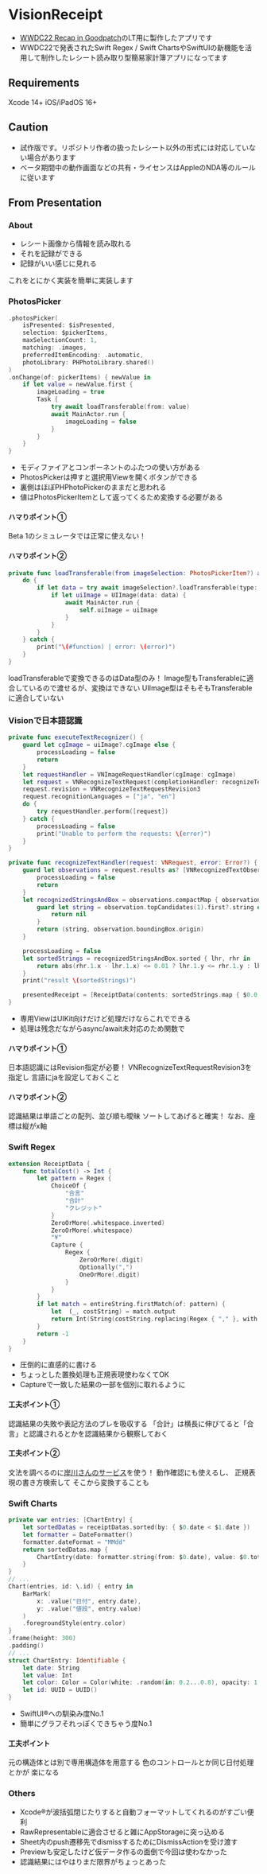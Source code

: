 # VisionReceipt

- [WWDC22 Recap in Goodpatch](https://goodpatch.connpass.com/event/251756/)のLT用に製作したアプリです
- WWDC22で発表されたSwift Regex / Swift ChartsやSwiftUIの新機能を活用して制作したレシート読み取り型簡易家計簿アプリになってます

## Requirements

Xcode 14+
iOS/iPadOS 16+

## Caution

- 試作版です。リポジトリ作者の扱ったレシート以外の形式には対応していない場合があります
- ベータ期間中の動作画面などの共有・ライセンスはAppleのNDA等のルールに従います

## From Presentation

### About

- レシート画像から情報を読み取れる
- それを記録ができる
- 記録がいい感じに見れる

これをとにかく実装を簡単に実装します

### PhotosPicker

```swift
.photosPicker(
    isPresented: $isPresented,
    selection: $pickerItems,
    maxSelectionCount: 1,
    matching: .images,
    preferredItemEncoding: .automatic,
    photoLibrary: PHPhotoLibrary.shared()
)
.onChange(of: pickerItems) { newValue in
    if let value = newValue.first {
        imageLoading = true
        Task {
            try await loadTransferable(from: value)
            await MainActor.run {
                imageLoading = false
            }
        }
    }
}
```

- モディファイアとコンポーネントのふたつの使い方がある
- PhotosPickerは押すと選択用Viewを開くボタンができる
- 裏側はほぼPHPhotoPickerのままだと思われる
- 値はPhotosPickerItemとして返ってくるため変換する必要がある

#### ハマりポイント①

Beta 1のシミュレータでは正常に使えない！

#### ハマりポイント②

```swift
private func loadTransferable(from imageSelection: PhotosPickerItem?) async throws {
    do {
        if let data = try await imageSelection?.loadTransferable(type: Data.self) {
            if let uiImage = UIImage(data: data) {
                await MainActor.run {
                    self.uiImage = uiImage
                }
            }
        }
    } catch {
        print("\(#function) | error: \(error)")
    }
}
```

loadTransferableで変換できるのはData型のみ！
Image型もTransferableに適合しているので渡せるが、変換はできない
UIImage型はそもそもTransferableに適合していない

### Visionで日本語認識

```swift
private func executeTextRecognizer() {
    guard let cgImage = uiImage?.cgImage else {
        processLoading = false
        return
    }
    let requestHandler = VNImageRequestHandler(cgImage: cgImage)
    let request = VNRecognizeTextRequest(completionHandler: recognizeTextHandler)
    request.revision = VNRecognizeTextRequestRevision3
    request.recognitionLanguages = ["ja", "en"]
    do {
        try requestHandler.perform([request])
    } catch {
        processLoading = false
        print("Unable to perform the requests: \(error)")
    }
}

private func recognizeTextHandler(request: VNRequest, error: Error?) {
    guard let observations = request.results as? [VNRecognizedTextObservation] else {
        processLoading = false
        return
    }
    let recognizedStringsAndBox = observations.compactMap { observation -> (String, CGPoint)? in
        guard let string = observation.topCandidates(1).first?.string else {
            return nil
        }
        return (string, observation.boundingBox.origin)
    }

    processLoading = false
    let sortedStrings = recognizedStringsAndBox.sorted { lhr, rhr in
        return abs(rhr.1.x - lhr.1.x) <= 0.01 ? lhr.1.y <= rhr.1.y : lhr.1.x <= rhr.1.x
    }
    print("result \(sortedStrings)")

    presentedReceipt = [ReceiptData(contents: sortedStrings.map { $0.0 })]
}
```

- 専用ViewはUIKit向けだけど処理だけならこれでできる
- 処理は残念だながらasync/await未対応のため関数で

#### ハマりポイント①

日本語認識にはRevision指定が必要！
VNRecognizeTextRequestRevision3を指定し
言語にjaを設定しておくこと

#### ハマりポイント②

認識結果は単語ごとの配列、並び順も曖昧
ソートしてあげると確実！
なお、座標は縦がx軸

### Swift Regex

```swift
extension ReceiptData {
    func totalCost() -> Int {
        let pattern = Regex {
            ChoiceOf {
                "合言"
                "合計"
                "クレジット"
            }
            ZeroOrMore(.whitespace.inverted)
            ZeroOrMore(.whitespace)
            "¥"
            Capture {
                Regex {
                    ZeroOrMore(.digit)
                    Optionally(",")
                    OneOrMore(.digit)
                }
            }
        }
        if let match = entireString.firstMatch(of: pattern) {
            let  (_, costString) = match.output
            return Int(String(costString.replacing(Regex { "," }, with: { _ in "" }))) ?? -1
        }
        return -1
    }
}
```

- 圧倒的に直感的に書ける
- ちょっとした置換処理も正規表現使わなくてOK
- Captureで一致した結果の一部を個別に取れるように

#### 工夫ポイント①

認識結果の失敗や表記方法のブレを吸収する
「合計」は横長に伸びてると「合言」と認識されるとかを認識結果から観察しておく

#### 工夫ポイント②

文法を調べるのに[岸川さんのサービス](https://swiftregex.com/)を使う！
動作確認にも使えるし、
正規表現の書き方検索して
そこから変換することも

### Swift Charts

```swift
private var entries: [ChartEntry] {
    let sortedDatas = receiptDatas.sorted(by: { $0.date < $1.date })
    let formatter = DateFormatter()
    formatter.dateFormat = "MMdd"
    return sortedDatas.map {
        ChartEntry(date: formatter.string(from: $0.date), value: $0.totalCost())
    }
}
// ...
Chart(entries, id: \.id) { entry in
    BarMark(
        x: .value("日付", entry.date),
        y: .value("値段", entry.value)
    )
    .foregroundStyle(entry.color)
}
.frame(height: 300)
.padding()
// ...
struct ChartEntry: Identifiable {
    let date: String
    let value: Int
    let color: Color = Color(white: .random(in: 0.2...0.8), opacity: 1.0)
    let id: UUID = UUID()
}
```

- SwiftUI®への馴染み度No.1
- 簡単にグラフそれっぽくできちゃう度No.1

#### 工夫ポイント

元の構造体とは別で専用構造体を用意する
色のコントロールとか同じ日付処理とかが
楽になる

### Others

- Xcode®が波括弧閉じたりすると自動フォーマットしてくれるのがすごい便利
- RawRepresentableに適合させると雑にAppStorageに突っ込める
- Sheet内のpush遷移先でdismissするためにDismissActionを受け渡す
- Previewも安定したけど仮データ作るの面倒で今回は使わなかった
- 認識結果にはやはりまだ限界がちょっとあった
